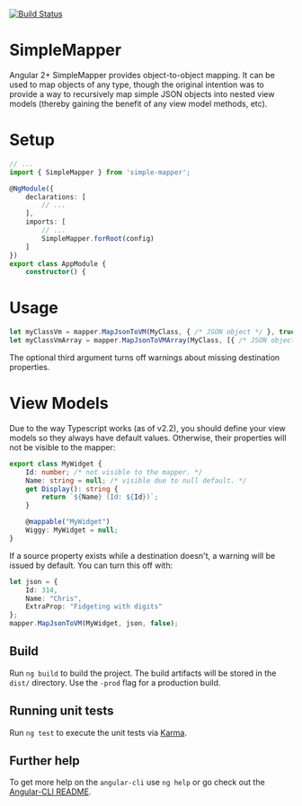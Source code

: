 [![Build Status](https://travis-ci.org/cdibbs/simple-mapper.svg?branch=master)](https://travis-ci.org/cdibbs/simple-mapper)

# SimpleMapper
Angular 2+ SimpleMapper provides object-to-object mapping. It can be used to map objects of any type, though the original intention was to provide
a way to recursively map simple JSON objects into nested view models (thereby gaining the benefit of any view model methods, etc).

# Setup

```typescript
// ...
import { SimpleMapper } from 'simple-mapper';

@NgModule({
    declarations: [
        // ...
    ],
    imports: [
        // ...
        SimpleMapper.forRoot(config)
    ]
})
export class AppModule {
    constructor() {
```

# Usage

```typescript
let myClassVm = mapper.MapJsonToVM(MyClass, { /* JSON object */ }, true);
let myClassVmArray = mapper.MapJsonToVMArray(MyClass, [{ /* JSON object array */ }], false);
```

The optional third argument turns off warnings about missing destination properties.

# View Models

Due to the way Typescript works (as of v2.2), you should define your view models so they always have default values. Otherwise, their properties
will not be visible to the mapper:

```typescript 
export class MyWidget {
    Id: number; /* not visible to the mapper. */
    Name: string = null; /* visible due to null default. */
    get Display(): string { 
        return `${Name} (Id: ${Id})`;
    }

    @mappable("MyWidget")
    Wiggy: MyWidget = null;
}
```

If a source property exists while a destination doesn't, a warning will be issued by default. You can turn this off with:

```typescript
let json = {
    Id: 314,
    Name: "Chris",
    ExtraProp: "Fidgeting with digits"
};
mapper.MapJsonToVM(MyWidget, json, false);
```

## Build

Run `ng build` to build the project. The build artifacts will be stored in the `dist/` directory. Use the `-prod` flag for a production build.

## Running unit tests

Run `ng test` to execute the unit tests via [Karma](https://karma-runner.github.io).

## Further help

To get more help on the `angular-cli` use `ng help` or go check out the [Angular-CLI README](https://github.com/angular/angular-cli/blob/master/README.md).
